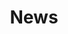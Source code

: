 ---
draft: true
title: News
description: 'News from Mammoth Spring National Fish Hatchery.'
query: 'Mammoth Spring National Fish Hatchery'
section: news
type: field-station
nav: News
tags:
    - 'Mammoth Spring National Fish Hatchery'
updated: 'August 24th, 2018'
---